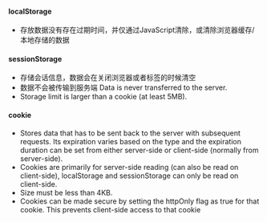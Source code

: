 #### localStorage

- 存放数据没有存在过期时间，并仅通过JavaScript清除，或清除浏览器缓存/本地存储的数据

#### sessionStorage

- 存储会话信息，数据会在关闭浏览器或者标签的时候清空
- 数据不会被传输到服务端 Data is never transferred to the server.
- Storage limit is larger than a cookie (at least 5MB).

#### cookie

- Stores data that has to be sent back to the server with subsequent requests. Its expiration varies based on the type and the expiration duration can be set from either server-side or client-side (normally from server-side).
- Cookies are primarily for server-side reading (can also be read on client-side), localStorage and sessionStorage can only be read on client-side.
- Size must be less than 4KB.
- Cookies can be made secure by setting the httpOnly flag as true for that cookie. This prevents client-side access to that cookie